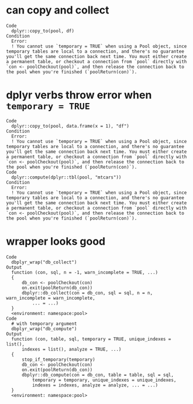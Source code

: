 # can copy and collect

    Code
      dplyr::copy_to(pool, df)
    Condition
      Error:
      ! You cannot use `temporary = TRUE` when using a Pool object, since temporary tables are local to a connection, and there's no guarantee you'll get the same connection back next time. You must either create a permanent table, or checkout a connection from `pool` directly with `con <- poolCheckout(pool)`, and then release the connection back to the pool when you're finished (`poolReturn(con)`).

# dplyr verbs throw error when `temporary = TRUE`

    Code
      dplyr::copy_to(pool, data.frame(x = 1), "df")
    Condition
      Error:
      ! You cannot use `temporary = TRUE` when using a Pool object, since temporary tables are local to a connection, and there's no guarantee you'll get the same connection back next time. You must either create a permanent table, or checkout a connection from `pool` directly with `con <- poolCheckout(pool)`, and then release the connection back to the pool when you're finished (`poolReturn(con)`).
    Code
      dplyr::compute(dplyr::tbl(pool, "mtcars"))
    Condition
      Error:
      ! You cannot use `temporary = TRUE` when using a Pool object, since temporary tables are local to a connection, and there's no guarantee you'll get the same connection back next time. You must either create a permanent table, or checkout a connection from `pool` directly with `con <- poolCheckout(pool)`, and then release the connection back to the pool when you're finished (`poolReturn(con)`).

# wrapper looks good

    Code
      dbplyr_wrap("db_collect")
    Output
      function (con, sql, n = -1, warn_incomplete = TRUE, ...) 
      {
          db_con <- poolCheckout(con)
          on.exit(poolReturn(db_con))
          dbplyr::db_collect(con = db_con, sql = sql, n = n, warn_incomplete = warn_incomplete, 
              ... = ...)
      }
      <environment: namespace:pool>
    Code
      # with temporary argument
      dbplyr_wrap("db_compute")
    Output
      function (con, table, sql, temporary = TRUE, unique_indexes = list(), 
          indexes = list(), analyze = TRUE, ...) 
      {
          stop_if_temporary(temporary)
          db_con <- poolCheckout(con)
          on.exit(poolReturn(db_con))
          dbplyr::db_compute(con = db_con, table = table, sql = sql, 
              temporary = temporary, unique_indexes = unique_indexes, 
              indexes = indexes, analyze = analyze, ... = ...)
      }
      <environment: namespace:pool>

